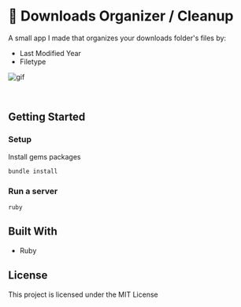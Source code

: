 # 🧹 Downloads Organizer / Cleanup

A small app I made that organizes your downloads folder's files by:
- Last Modified Year
- Filetype


![gif](https://user-images.githubusercontent.com/66011769/217400745-30a93673-e27c-4cad-acd5-f26df3806804.gif)


<br>
   

## Getting Started
### Setup

Install gems packages
```
bundle install
```

### Run a server
```
ruby 
```

## Built With
- Ruby

## License
This project is licensed under the MIT License
